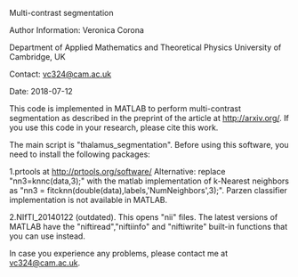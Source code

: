  Multi-contrast segmentation

 Author Information: 
 Veronica Corona
 
 Department of Applied Mathematics and Theoretical Physics
 University of Cambridge, UK

 Contact: vc324@cam.ac.uk


 Date: 2018-07-12

 This code is implemented in MATLAB to perform multi-contrast segmentation as 
 described in the preprint of the article at http://arxiv.org/.
 If you use this code in your research, please cite this work. 


 The main script is "thalamus_segmentation". 
 Before using this software, you need to install the following packages:
 
 1.prtools at http://prtools.org/software/
   Alternative: replace "nn3=knnc(data,3);" with the matlab  implementation of
   k-Nearest neighbors as "nn3 = fitcknn(double(data),labels,'NumNeighbors',3);".
   Parzen classifier implementation is not available in MATLAB. 

 2.NIfTI_20140122 (outdated). This opens "nii" files. The latest versions of 
   MATLAB have the "niftiread","niftiinfo" and "niftiwrite" built-in
   functions that you can use instead. 


 In case you experience any problems, please contact me at vc324@cam.ac.uk.


